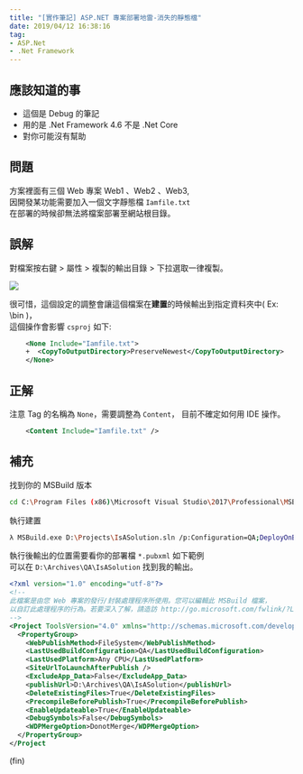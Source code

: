 ```yaml
---
title: "[實作筆記] ASP.NET 專案部署地雷-消失的靜態檔"
date: 2019/04/12 16:38:16
tag:
- ASP.Net
- .Net Framework
---
```


## 應該知道的事

- 這個是 Debug 的筆記
- 用的是 .Net Framework 4.6 不是 .Net Core
- 對你可能沒有幫助

## 問題

方案裡面有三個 Web 專案 Web1 、Web2 、Web3,   
因開發某功能需要加入一個文字靜態檔 `Iamfile.txt`  
在部署的時候卻無法將檔案部署至網站根目錄。

## 誤解

對檔案按右鍵 > 屬性 > 複製的輸出目錄 > 下拉選取一律複製。

![](/images/2019/4/copy_file_to_bin.jpg)

很可惜，這個設定的調整會讓這個檔案在**建置**的時候輸出到指定資料夾中( Ex: \bin )，  
這個操作會影響 `csproj` 如下:

```xml
    <None Include="Iamfile.txt">
    +  <CopyToOutputDirectory>PreserveNewest</CopyToOutputDirectory>
    </None>
```

## 正解

注意 Tag 的名稱為 `None`，需要調整為 `Content`，
目前不確定如何用 IDE 操作。

```xml
    <Content Include="Iamfile.txt" />
```

## 補充

找到你的 MSBuild 版本

```sh
cd C:\Program Files (x86)\Microsoft Visual Studio\2017\Professional\MSBuild\15.0\Bin 
```

執行建置

```sh
λ MSBuild.exe D:\Projects\IsASolution.sln /p:Configuration=QA;DeployOnBuild=true;PublishProfile=Mall.QA.pubxml;MvcBuildViews=false;AutoVersion=True 
```

執行後輸出的位置需要看你的部署檔 `*.pubxml` 如下範例  
可以在 `D:\Archives\QA\IsASolution` 找到我的輸出。

```xml
<?xml version="1.0" encoding="utf-8"?>
<!--
此檔案是由您 Web 專案的發行/封裝處理程序所使用。您可以編輯此 MSBuild 檔案，
以自訂此處理程序的行為。若要深入了解，請造訪 http://go.microsoft.com/fwlink/?LinkID=208121。
-->
<Project ToolsVersion="4.0" xmlns="http://schemas.microsoft.com/developer/msbuild/2003">
  <PropertyGroup>
    <WebPublishMethod>FileSystem</WebPublishMethod>
    <LastUsedBuildConfiguration>QA</LastUsedBuildConfiguration>
    <LastUsedPlatform>Any CPU</LastUsedPlatform>
    <SiteUrlToLaunchAfterPublish />
    <ExcludeApp_Data>False</ExcludeApp_Data>
    <publishUrl>D:\Archives\QA\IsASolution</publishUrl>
    <DeleteExistingFiles>True</DeleteExistingFiles>
    <PrecompileBeforePublish>True</PrecompileBeforePublish>
    <EnableUpdateable>True</EnableUpdateable>
    <DebugSymbols>False</DebugSymbols>
    <WDPMergeOption>DonotMerge</WDPMergeOption>
  </PropertyGroup>
</Project
```

(fin)
